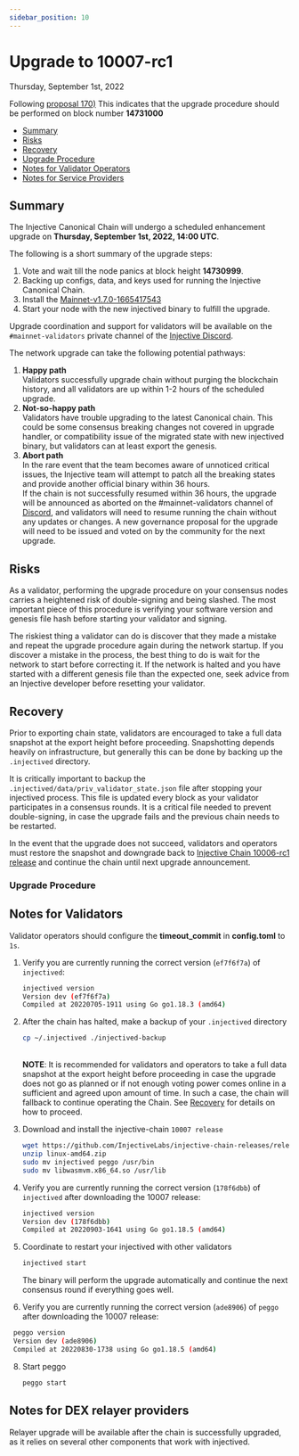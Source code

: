 ```yaml
---
sidebar_position: 10
---
```


# Upgrade to 10007-rc1

Thursday, September 1st, 2022

Following [proposal 170)](https://hub.injective.network/proposals/170/) This indicates that the upgrade procedure should be performed on block number **14731000**

* [Summary](#summary)
* [Risks](#risks)
* [Recovery](#recovery)
* [Upgrade Procedure](#upgrade-procedure)
* [Notes for Validator Operators](#notes-for-validators)
* [Notes for Service Providers](#notes-for-dex-relayer-providers)

## Summary

The Injective Canonical Chain will undergo a scheduled enhancement upgrade on **Thursday, September 1st, 2022, 14:00 UTC**.

The following is a short summary of the upgrade steps:

1. Vote and wait till the node panics at block height **14730999**.
2. Backing up configs, data, and keys used for running the Injective Canonical Chain.
3. Install the [Mainnet-v1.7.0-1665417543](https://github.com/InjectiveLabs/injective-chain-releases/releases/tag/v1.7.0-1665417543)
4. Start your node with the new injectived binary to fulfill the upgrade.

Upgrade coordination and support for validators will be available on the `#mainnet-validators` private channel of the [Injective Discord](https://discord.gg/injective).

The network upgrade can take the following potential pathways:

1. **Happy path**\
   Validators successfully upgrade chain without purging the blockchain history, and all validators are up within 1-2 hours of the scheduled upgrade.
2. **Not-so-happy path**\
   Validators have trouble upgrading to the latest Canonical chain. This could be some consensus breaking changes not covered in upgrade handler, or compatibility issue of the migrated state with new injectived binary, but validators can at least export the genesis.
3. **Abort path**\
   In the rare event that the team becomes aware of unnoticed critical issues, the Injective team will attempt to patch all the breaking states and provide another official binary within 36 hours.\
   If the chain is not successfully resumed within 36 hours, the upgrade will be announced as aborted on the #mainnet-validators channel of [Discord](https://discord.gg/injective), and validators will need to resume running the chain without any updates or changes. A new governance proposal for the upgrade will need to be issued and voted on by the community for the next upgrade.

## Risks

As a validator, performing the upgrade procedure on your consensus nodes carries a heightened risk of double-signing and being slashed. The most important piece of this procedure is verifying your software version and genesis file hash before starting your validator and signing.

The riskiest thing a validator can do is discover that they made a mistake and repeat the upgrade procedure again during the network startup. If you discover a mistake in the process, the best thing to do is wait for the network to start before correcting it. If the network is halted and you have started with a different genesis file than the expected one, seek advice from an Injective developer before resetting your validator.

## Recovery

Prior to exporting chain state, validators are encouraged to take a full data snapshot at the export height before proceeding. Snapshotting depends heavily on infrastructure, but generally this can be done by backing up the `.injectived` directory.

It is critically important to backup the `.injectived/data/priv_validator_state.json` file after stopping your injectived process. This file is updated every block as your validator participates in a consensus rounds. It is a critical file needed to prevent double-signing, in case the upgrade fails and the previous chain needs to be restarted.

In the event that the upgrade does not succeed, validators and operators must restore the snapshot and downgrade back to [Injective Chain 10006-rc1 release](https://github.com/InjectiveLabs/injective-chain-releases/releases/download/v1.6.0-1656650662/linux-amd64.zip) and continue the chain until next upgrade announcement.

### Upgrade Procedure

## Notes for Validators

Validator operators should configure the **timeout_commit** in **config.toml** to `1s`.

1.  Verify you are currently running the correct version (`ef7f6f7a`) of `injectived`:

    ```bash
    injectived version
    Version dev (ef7f6f7a)
    Compiled at 20220705-1911 using Go go1.18.3 (amd64)
    ```
2.  After the chain has halted, make a backup of your `.injectived` directory

    ```bash
    cp ~/.injectived ./injectived-backup
    ```

    \
    **NOTE**: It is recommended for validators and operators to take a full data snapshot at the export height before proceeding in case the upgrade does not go as planned or if not enough voting power comes online in a sufficient and agreed upon amount of time. In such a case, the chain will fallback to continue operating the Chain. See [Recovery](#recovery) for details on how to proceed.
3.  Download and install the injective-chain `10007 release`

    ```bash
    wget https://github.com/InjectiveLabs/injective-chain-releases/releases/download/v1.7.0-1665417543/linux-amd64.zip
    unzip linux-amd64.zip
    sudo mv injectived peggo /usr/bin
    sudo mv libwasmvm.x86_64.so /usr/lib
    ```
4.  Verify you are currently running the correct version (`178f6dbb`) of `injectived` after downloading the 10007 release:

    ```bash
    injectived version
    Version dev (178f6dbb)
    Compiled at 20220903-1641 using Go go1.18.5 (amd64)
    ```
5.  Coordinate to restart your injectived with other validators

    ```bash
    injectived start
    ```

    The binary will perform the upgrade automatically and continue the next consensus round if everything goes well.
6. Verify you are currently running the correct version (`ade8906`) of `peggo` after downloading the 10007 release:

```bash
 peggo version
 Version dev (ade8906)
 Compiled at 20220830-1738 using Go go1.18.5 (amd64)
```

8.  Start peggo

    ```bash
    peggo start
    ```

## Notes for DEX relayer providers

Relayer upgrade will be available after the chain is successfully upgraded, as it relies on several other components that work with injectived.
